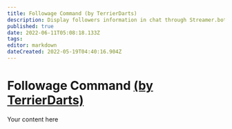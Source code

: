 ```yaml
---
title: Followage Command (by TerrierDarts)
description: Display followers information in chat through Streamer.bot.
published: true
date: 2022-06-11T05:08:18.133Z
tags: 
editor: markdown
dateCreated: 2022-05-19T04:40:16.904Z
---
```


# Followage Command [(by TerrierDarts)](https://www.twitch.tv/terrierdarts)
Your content here